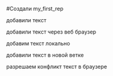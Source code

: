 #Создали  my_first_rep

добавили текст

добавили текст через веб браузер



добавим текст локально

добавили текст в новой ветке 

разрешаем конфликт текст в браузере
